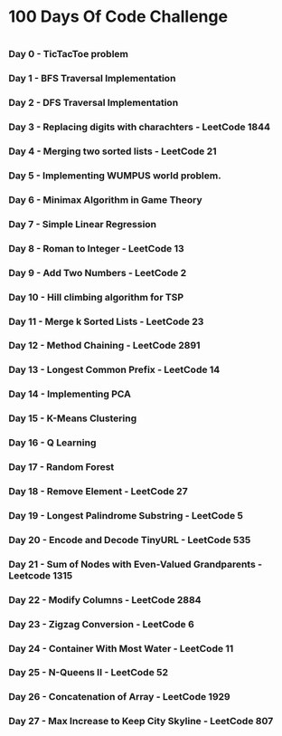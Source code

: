 # 100 Days Of Code Challenge
#
### Day 0 - TicTacToe problem
### Day 1 - BFS Traversal Implementation
### Day 2 - DFS Traversal Implementation
### Day 3 - Replacing digits with charachters - LeetCode 1844
### Day 4 - Merging two sorted lists - LeetCode 21
### Day 5 - Implementing WUMPUS world problem.
### Day 6 - Minimax Algorithm in Game Theory
### Day 7 - Simple Linear Regression
### Day 8 - Roman to Integer - LeetCode 13
### Day 9 - Add Two Numbers - LeetCode 2
### Day 10 - Hill climbing algorithm for TSP
### Day 11 - Merge k Sorted Lists - LeetCode 23
### Day 12 - Method Chaining - LeetCode 2891
### Day 13 - Longest Common Prefix - LeetCode 14
### Day 14 - Implementing PCA
### Day 15 - K-Means Clustering
### Day 16 - Q Learning
### Day 17 - Random Forest
### Day 18 - Remove Element - LeetCode 27
### Day 19 - Longest Palindrome Substring - LeetCode 5
### Day 20 - Encode and Decode TinyURL - LeetCode 535
### Day 21 - Sum of Nodes with Even-Valued Grandparents - Leetcode 1315 
### Day 22 - Modify Columns - LeetCode 2884
### Day 23 - Zigzag Conversion - LeetCode 6
### Day 24 - Container With Most Water - LeetCode 11
### Day 25 - N-Queens II - LeetCode 52
### Day 26 - Concatenation of Array - LeetCode 1929
### Day 27 - Max Increase to Keep City Skyline - LeetCode 807
